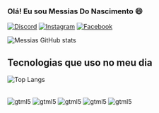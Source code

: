 ### Olá! Eu sou Messias Do Nascimento 😄

[![Discord](https://img.shields.io/badge/Discord-7289DA?style=for-the-badge&logo=discord&logoColor=white
)](DrakulaKill)
[![Instagram](https://img.shields.io/badge/Instagram-E4405F?style=for-the-badge&logo=instagram&logoColor=white
)](https://www.instagram.com/messiasnasc/)
[![Facebook](https://img.shields.io/badge/Facebook_Gaming-005FED?style=for-the-badge&logo=facebook-gaming&logoColor=white)](https://www.facebook.com/messias.nascimento.52056223/)

![Messias GitHub stats](https://github-readme-stats.vercel.app/api?username=messiasnasc&show_icons=true&theme=merko)

## Tecnologias que uso no meu dia

![Top Langs](https://github-readme-stats.vercel.app/api/top-langs/?username=messiasnasc&hide_progress=true)

<div style="display: inline_block"><br/>
<img align="center" alt="gtml5" src=https://img.shields.io/badge/Java-ED8B00?style=for-the-badge&logo=openjdk&logoColor=white
>
<img align="center" alt="gtml5" src=https://img.shields.io/badge/Spring-6DB33F?style=for-the-badge&logo=spring&logoColor=white
>
<img align="center" alt="gtml5" src="https://img.shields.io/badge/MongoDB-4EA94B?style=for-the-badge&logo=mongodb&logoColor=white" >
<img align="center" alt="gtml5" src=https://img.shields.io/badge/MySQL-00000F?style=for-the-badge&logo=mysql&logoColor=white>
<img align="center" alt="gtml5" src=https://img.shields.io/badge/json%20web%20tokens-323330?style=for-the-badge&logo=json-web-tokens&logoColor=pink>
</div>

